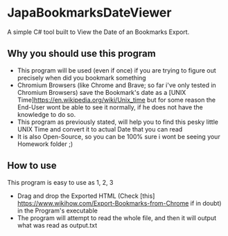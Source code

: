 # JapaBookmarksDateViewer
 A simple C# tool built to View the Date of an Bookmarks Export.

## Why you should use this program
- This program will be used (even if once) if you are trying to figure out precisely when did you bookmark something
- Chromium Browsers (like Chrome and Brave; so far i've only tested in Chromium Browsers) save the Bookmark's date as a [UNIX Time]https://en.wikipedia.org/wiki/Unix_time but for some reason the End-User wont be able to see it normally, if he does not have the knowledge to do so.
- This program as previously stated, will help you to find this pesky little UNIX Time and convert it to actual Date that you can read
- It is also Open-Source, so you can be 100% sure i wont be seeing your Homework folder ;)

## How to use
This program is easy to use as 1, 2, 3
- Drag and drop the Exported HTML (Check [this] https://www.wikihow.com/Export-Bookmarks-from-Chrome if in doubt) in the Program's executable
- The program will attempt to read the whole file, and then it will output what was read as output.txt
